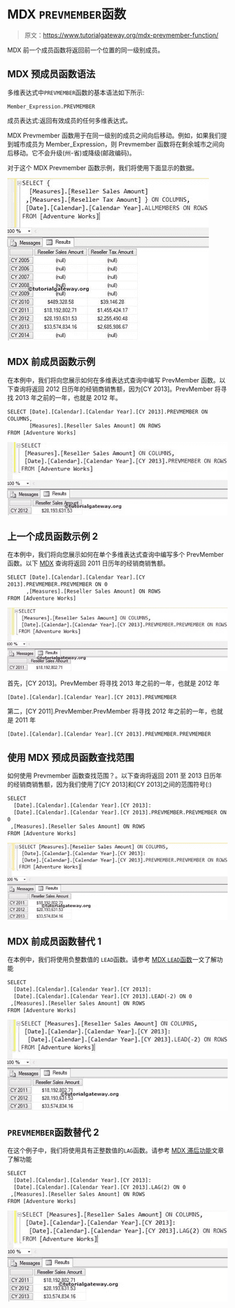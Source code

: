 # MDX `PREVMEMBER`函数

> 原文：<https://www.tutorialgateway.org/mdx-prevmember-function/>

MDX 前一个成员函数将返回前一个位置的同一级别成员。

## MDX 预成员函数语法

多维表达式中`PREVMEMBER`函数的基本语法如下所示:

```
Member_Expression.PREVMEMBER
```

成员表达式:返回有效成员的任何多维表达式。

MDX Prevmember 函数用于在同一级别的成员之间向后移动。例如，如果我们提到城市成员为 Member_Expression，则 Prevmember 函数将在剩余城市之间向后移动。它不会升级(州-省)或降级(邮政编码)。

对于这个 MDX Prevmember 函数示例，我们将使用下面显示的数据。

![MDX PREVMEMBER FUNCTION](img/424dd1abf56a523998b5be3003916379.png)

## MDX 前成员函数示例

在本例中，我们将向您展示如何在多维表达式查询中编写 PrevMember 函数。以下查询将返回 2012 日历年的经销商销售额，因为[CY 2013]。PrevMember 将寻找 2013 年之前的一年，也就是 2012 年。

```
SELECT [Date].[Calendar].[Calendar Year].[CY 2013].PREVMEMBER ON COLUMNS,
       [Measures].[Reseller Sales Amount] ON ROWS
FROM [Adventure Works]
```

![MDX PREVMEMBER FUNCTION 1](img/9decba982b74f887b4e6b2d99f3b329d.png)

## 上一个成员函数示例 2

在本例中，我们将向您展示如何在单个多维表达式查询中编写多个 PrevMember 函数。以下 [MDX](https://www.tutorialgateway.org/mdx/) 查询将返回 2011 日历年的经销商销售额。

```
SELECT [Date].[Calendar].[Calendar Year].[CY 2013].PREVMEMBER.PREVMEMBER ON 0
      ,[Measures].[Reseller Sales Amount] ON ROWS
FROM [Adventure Works]
```

![MDX PREVMEMBER FUNCTION 2](img/22fe4aa2925ae29a0c4989ec7435bf8f.png)

首先，[CY 2013]。PrevMember 将寻找 2013 年之前的一年，也就是 2012 年

```
[Date].[Calendar].[Calendar Year].[CY 2013].PREVMEMBER
```

第二，[CY 2011].PrevMember.PrevMember 将寻找 2012 年之前的一年，也就是 2011 年

```
[Date].[Calendar].[Calendar Year].[CY 2013].PREVMEMBER.PREVMEMBER
```

## 使用 MDX 预成员函数查找范围

如何使用 Prevmember 函数查找范围？。以下查询将返回 2011 至 2013 日历年的经销商销售额，因为我们使用了[CY 2013]和[CY 2013]之间的范围符号(:)

```
SELECT 
  [Date].[Calendar].[Calendar Year].[CY 2013]:
  [Date].[Calendar].[Calendar Year].[CY 2013].PREVMEMBER.PREVMEMBER ON 0
 ,[Measures].[Reseller Sales Amount] ON ROWS
FROM [Adventure Works]
```

![MDX PREVMEMBER FUNCTION 3](img/9bd8cc9ad10ac83c4eeb83aabb0f8963.png)

## MDX 前成员函数替代 1

在本例中，我们将使用负整数值的 `LEAD`函数。请参考 [MDX `LEAD`函数](https://www.tutorialgateway.org/mdx-lead-function/)一文了解功能

```
SELECT 
  [Date].[Calendar].[Calendar Year].[CY 2013]:
  [Date].[Calendar].[Calendar Year].[CY 2013].LEAD(-2) ON 0
 ,[Measures].[Reseller Sales Amount] ON ROWS
FROM [Adventure Works]
```

![MDX PREVMEMBER FUNCTION 5](img/9220ce9a863af3dbeaad8ffd553b2a23.png)

## `PREVMEMBER`函数替代 2

在这个例子中，我们将使用具有正整数值的`LAG`函数。请参考 [MDX 滞后功能](https://www.tutorialgateway.org/mdx-lag-function/)文章了解功能

```
SELECT 
  [Date].[Calendar].[Calendar Year].[CY 2013]:
  [Date].[Calendar].[Calendar Year].[CY 2013].LAG(2) ON 0
 ,[Measures].[Reseller Sales Amount] ON ROWS
FROM [Adventure Works]
```

![MDX PREVMEMBER FUNCTION 4](img/513355034a50a539ad1e5438ca6916ee.png)